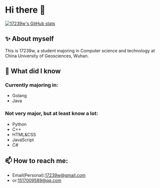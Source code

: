 # Hi there 👋

<!--
**17239w/17239w** is a ✨ _special_ ✨ repository because its `README.md` (this file) appears on your GitHub profile.

Here are some ideas to get you started:

- 🔭 I’m currently working on ...
- 🌱 I’m currently learning ...
- 👯 I’m looking to collaborate on ...
- 🤔 I’m looking for help with ...
- 💬 Ask me about ...
- 📫 How to reach me: ...
- 😄 Pronouns: ...
- ⚡ Fun fact: ...
-->

[![17239w's GitHub stats](https://github-readme-stats.vercel.app/api?username=17239w&theme=dracula&show_icons=true)](https://github.com/anuraghazra/github-readme-stats)


## ✨ About myself

This is 17239w, a student majoring in Computer science and technology at China University of Geosciences, Wuhan.

## 🌱 What did I know

### Currently majoring in:

- Golang
- Java

### Not very major, but at least know a lot:

- Python
- C++
- HTML&CSS
- JavaScript
- C#

## 📫 How to reach me:

- Email(Personal):17239w@gmail.com
- or:1517009589@qq.com
